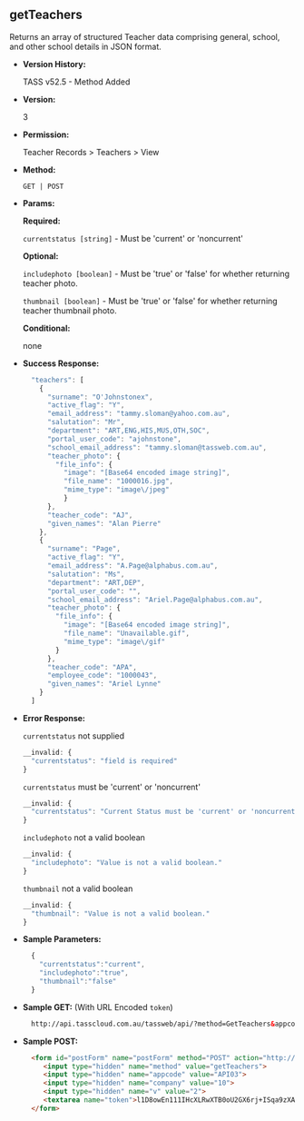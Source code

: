 **getTeachers**
----
  Returns an array of structured Teacher data comprising general, school, and other school details in JSON format.
  
* **Version History:**

  TASS v52.5 - Method Added

* **Version:**

  3

* **Permission:**

  Teacher Records > Teachers > View

* **Method:**

  `GET | POST`
  
*  **Params:**

   **Required:**

   `currentstatus [string]` -  Must be 'current' or 'noncurrent'
   
   **Optional:**

   `includephoto [boolean]` -  Must be 'true' or 'false' for whether returning teacher photo.

   `thumbnail [boolean]` -  Must be 'true' or 'false' for whether returning teacher thumbnail photo.

   **Conditional:**
 
   none

* **Success Response:**

    ```javascript
      "teachers": [
        {
          "surname": "O'Johnstonex",
          "active_flag": "Y",
          "email_address": "tammy.sloman@yahoo.com.au",
          "salutation": "Mr",
          "department": "ART,ENG,HIS,MUS,OTH,SOC",
          "portal_user_code": "ajohnstone",
          "school_email_address": "tammy.sloman@tassweb.com.au",
          "teacher_photo": {
            "file_info": {
              "image": "[Base64 encoded image string]",
              "file_name": "1000016.jpg",
              "mime_type": "image\/jpeg"
              }
          },
          "teacher_code": "AJ",
          "given_names": "Alan Pierre"
        }, 
        {
          "surname": "Page",
          "active_flag": "Y",
          "email_address": "A.Page@alphabus.com.au",
          "salutation": "Ms",
          "department": "ART,DEP",
          "portal_user_code": "",
          "school_email_address": "Ariel.Page@alphabus.com.au",
          "teacher_photo": {
            "file_info": {
              "image": "[Base64 encoded image string]",
              "file_name": "Unavailable.gif",
              "mime_type": "image\/gif"
            }
          },
          "teacher_code": "APA",
          "employee_code": "1000043",
          "given_names": "Ariel Lynne"
        }
      ]
    ```
 
* **Error Response:**

    `currentstatus` not supplied
    ```javascript
    __invalid: {
      "currentstatus": "field is required"
    }
    ```

    `currentstatus` must be 'current' or 'noncurrent'
    ```javascript
    __invalid: {
      "currentstatus": "Current Status must be 'current' or 'noncurrent'."
    }
    ```

    `includephoto` not a valid boolean
    ```javascript
    __invalid: {
      "includephoto": "Value is not a valid boolean."
    }
    ```

    `thumbnail` not a valid boolean
    ```javascript
    __invalid: {
      "thumbnail": "Value is not a valid boolean."
    }
    ```
    
* **Sample Parameters:**

  ```javascript
    { 
      "currentstatus":"current",
      "includephoto":"true",
      "thumbnail":"false"
    }
  ```

* **Sample GET:** (With URL Encoded `token`)

  ```HTML
    http://api.tasscloud.com.au/tassweb/api/?method=GetTeachers&appcode=API03&company=10&v=2&token=l1D8owEn111IHcXLRwXTB0oU2GX6rj%2BISqa9zXA8We1Gqx9%2Fzb%2BcbVFartivsDN%2FxGgAIIjtABAYfzYPqTCpLf3gb0nW3h%2FTrPFLMhAdNcVvHD0Gz4FkRj5jRAD1aAGQ
  ```
  
* **Sample POST:**

  ```HTML
    <form id="postForm" name="postForm" method="POST" action="http://api.tasscloud.com.au/tassweb/api/">
       <input type="hidden" name="method" value="getTeachers">
       <input type="hidden" name="appcode" value="API03">
       <input type="hidden" name="company" value="10">
       <input type="hidden" name="v" value="2">
       <textarea name="token">l1D8owEn111IHcXLRwXTB0oU2GX6rj+ISqa9zXA8We1Gqx9/zb+cbVFartivsDN/xGgAIIjtABAYfzYPqTCpLf3gb0nW3h/TrPFLMhAdNcVvHD0Gz4FkRj5jRAD1aAGQ</textarea>
    </form>
  ```
